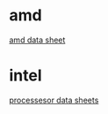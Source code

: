 # amd

[amd data sheet](https://www.amd.com/en/products/specifications/processors)

# intel

[processesor data sheets](https://ark.intel.com/content/www/us/en/ark.html#@Processors)